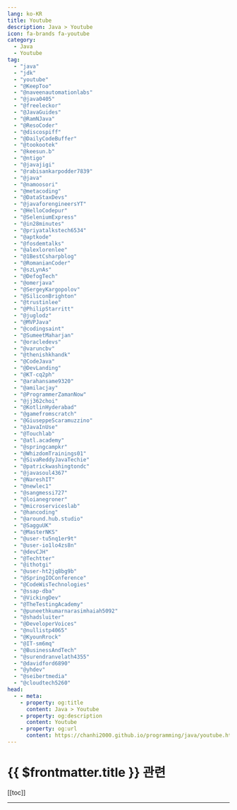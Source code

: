 ```yaml
---
lang: ko-KR
title: Youtube
description: Java > Youtube
icon: fa-brands fa-youtube
category:
  - Java
  - Youtube
tag: 
  - "java"
  - "jdk"
  - "youtube"
  - "@KeepToo"
  - "@naveenautomationlabs"
  - "@java0405"
  - "@freeleckor"
  - "@JavaGuides"
  - "@RamNJava"
  - "@ResoCoder"
  - "@discospiff"
  - "@DailyCodeBuffer"
  - "@tookootek"
  - "@keesun.b"
  - "@ntigo"
  - "@javajigi"
  - "@rabisankarpodder7839"
  - "@java"
  - "@namoosori"
  - "@metacoding"
  - "@DataStaxDevs"
  - "@javaforengineersYT"
  - "@HelloCodepur"
  - "@SeleniumExpress"
  - "@in28minutes"
  - "@priyatalkstech6534"
  - "@aptkode"
  - "@fosdemtalks"
  - "@alexlorenlee"
  - "@1BestCsharpblog"
  - "@RomanianCoder"
  - "@szLynAs"
  - "@DefogTech"
  - "@omerjava"
  - "@SergeyKargopolov"
  - "@SiliconBrighton"
  - "@trustinlee"
  - "@PhilipStarritt"
  - "@juglodz"
  - "@MVPJava"
  - "@codingsaint"
  - "@SumeetMaharjan"
  - "@oracledevs"
  - "@varuncbv"
  - "@thenishkhandk"
  - "@CodeJava"
  - "@DevLanding"
  - "@KT-cq2ph"
  - "@arahansame9320"
  - "@amilacjay"
  - "@ProgrammerZamanNow"
  - "@jj362choi"
  - "@KotlinHyderabad"
  - "@gamefromscratch"
  - "@GiuseppeScaramuzzino"
  - "@JavaInUse"
  - "@Touchlab"
  - "@atl.academy"
  - "@springcampkr"
  - "@WhizdomTrainings01"
  - "@SivaReddyJavaTechie"
  - "@patrickwashingtondc"
  - "@javasoul4367"
  - "@NareshIT"
  - "@newlec1"
  - "@sangmessi727"
  - "@loianegroner"
  - "@microserviceslab"
  - "@hancoding"
  - "@around.hub.studio"
  - "@SagguUK"
  - "@MasterNKS"
  - "@user-tu5nq1er9t"
  - "@user-io1lo4zs8n"
  - "@devCJH"
  - "@Techtter"
  - "@ithotgi"
  - "@user-ht2jq8bg9b"
  - "@SpringIOConference"
  - "@CodeWisTechnologies"
  - "@ssap-dba"
  - "@VickingDev"
  - "@TheTestingAcademy"
  - "@puneethkumarnarasimhaiah5092"
  - "@shadsluiter"
  - "@DeveloperVoices"
  - "@nullistp4065"
  - "@KyounRrock"
  - "@IT-sm6mq"
  - "@BusinessAndTech"
  - "@surendranvelath4355"
  - "@davidford6890"
  - "@yhdev"
  - "@seibertmedia"
  - "@cloudtech5260"
head:
  - - meta:
    - property: og:title
      content: Java > Youtube
    - property: og:description
      content: Youtube
    - property: og:url
      content: https://chanhi2000.github.io/programming/java/youtube.html
---
```


# {{ $frontmatter.title }} 관련

[[toc]]

---

<MyYouTubeItems jsonName="yu-KeepToo" /><!-- KeepToo -->
<MyYouTubeItems jsonName="yu-naveenautomationlabs" /><!-- Naveen AutomationLabs -->
<MyYouTubeItems jsonName="yu-java0405" /><!-- 김기태의 JAVA를 자바 -->
<MyYouTubeItems jsonName="yu-freeleckor" /><!-- 프리렉 -->
<MyYouTubeItems jsonName="yu-JavaGuides" /><!-- Java Guides -->
<MyYouTubeItems jsonName="yu-ResoCoder" /><!-- Reso Coder -->
<MyYouTubeItems jsonName="yu-discospiff" /><!-- Brandan Jones -->
<MyYouTubeItems jsonName="yu-DailyCodeBuffer" /><!-- Daily Code Buffer -->
<MyYouTubeItems jsonName="yu-tookootek" /><!-- tookootek -->
<MyYouTubeItems jsonName="yu-keesun.b" /><!-- 백기선 -->
<MyYouTubeItems jsonName="yu-ntigo" /><!-- 김대협 -->
<MyYouTubeItems jsonName="yu-javajigi" /><!-- 박재성 -->
<MyYouTubeItems jsonName="yu-rabisankarpodder7839" /><!-- Rabi Sankar Podder -->
<MyYouTubeItems jsonName="yu-java" /><!-- Java -->
<MyYouTubeItems jsonName="yu-namoosori" /><!-- 나무소리 -->
<MyYouTubeItems jsonName="yu-metacoding" /><!-- 메타코딩 -->
<MyYouTubeItems jsonName="yu-DataStaxDevs" /><!-- DataStax Developers -->
<MyYouTubeItems jsonName="yu-javaforengineersYT" /><!-- Java for Engineers -->
<MyYouTubeItems jsonName="yu-HelloCodepur" /><!-- Codepur -->
<MyYouTubeItems jsonName="yu-SeleniumExpress" /><!-- Selenium Express -->
<MyYouTubeItems jsonName="yu-in28minutes" /><!-- in28minutes - Cloud Made Easy -->
<MyYouTubeItems jsonName="yu-priyatalkstech6534" /><!-- Priya Talks Tech -->
<MyYouTubeItems jsonName="yu-aptkode" /><!-- aptkode -->
<MyYouTubeItems jsonName="yu-fosdemtalks" /><!-- FOSDEM -->
<MyYouTubeItems jsonName="yu-alexlorenlee" /><!-- Alex Lee -->
<MyYouTubeItems jsonName="yu-1BestCsharpblog" /><!-- 1BestCsharp blog -->
<MyYouTubeItems jsonName="yu-RomanianCoder" /><!-- Dan Geabunea (Romanian Coder) -->
<MyYouTubeItems jsonName="yu-szLynAs" /><!-- LynAs Sazzad -->
<MyYouTubeItems jsonName="yu-DefogTech" /><!-- Defog Tech -->
<MyYouTubeItems jsonName="yu-omerjava" /><!-- omer java -->
<MyYouTubeItems jsonName="yu-SergeyKargopolov" /><!-- Sergey Kargopolov -->
<MyYouTubeItems jsonName="yu-SiliconBrighton" /><!-- Silicon Brighton -->
<MyYouTubeItems jsonName="yu-trustinlee" /><!-- Trustin Lee -->
<MyYouTubeItems jsonName="yu-PhilipStarritt" /><!-- Philip Starritt -->
<MyYouTubeItems jsonName="yu-juglodz" /><!-- Jug Łódź -->
<MyYouTubeItems jsonName="yu-MVPJava" /><!-- MVP Java -->
<MyYouTubeItems jsonName="yu-codingsaint" /><!-- Coding Saint -->
<MyYouTubeItems jsonName="yu-SumeetMaharjan" /><!-- Sumeet Maharjan -->
<MyYouTubeItems jsonName="yu-oracledevs" /><!-- Oracle Developers -->
<MyYouTubeItems jsonName="yu-varuncbv" /><!-- LETS-START-CODING By Varun cbv -->
<MyYouTubeItems jsonName="yu-thenishkhandk" /><!-- ThenisH -->
<MyYouTubeItems jsonName="yu-CodeJava" /><!-- Code Java -->
<MyYouTubeItems jsonName="yu-DevLanding" /><!-- Dev Landing -->
<MyYouTubeItems jsonName="yu-KT-cq2ph" /><!-- K T -->
<MyYouTubeItems jsonName="yu-arahansame9320" /><!-- arahansa me -->
<MyYouTubeItems jsonName="yu-amilacjay" /><!-- Amila -->
<MyYouTubeItems jsonName="yu-ProgrammerZamanNow" /><!-- Programmer Zaman Now -->
<MyYouTubeItems jsonName="yu-jj362choi" /><!-- 옥탑방개발자 -->
<MyYouTubeItems jsonName="yu-KotlinHyderabad" /><!-- Kotlin Hyderabad -->
<MyYouTubeItems jsonName="yu-gamefromscratch" /><!-- Gamefromscratch -->
<MyYouTubeItems jsonName="yu-GiuseppeScaramuzzino" /><!-- Giuseppe Scaramuzzino -->
<MyYouTubeItems jsonName="yu-JavaInUse" /><!-- JavaInUse -->
<MyYouTubeItems jsonName="yu-Touchlab" /><!-- Touchlab -->
<MyYouTubeItems jsonName="yu-atl.academy" /><!-- ATL Academy (by Lucas Moy) -->
<MyYouTubeItems jsonName="yu-springcampkr" /><!-- SpringCamp by KSUG -->
<MyYouTubeItems jsonName="yu-WhizdomTrainings01" /><!-- Ashish Thakur -->
<MyYouTubeItems jsonName="yu-patrickwashingtondc" /><!-- Patrick WashingtonDC -->
<MyYouTubeItems jsonName="yu-javasoul4367" /><!-- JavaSoul -->
<MyYouTubeItems jsonName="yu-NareshIT" /><!-- Naresh i Technologies -->
<MyYouTubeItems jsonName="yu-newlec1" /><!-- 뉴렉처 -->
<MyYouTubeItems jsonName="yu-sangmessi727" /><!-- Sangmessi -->
<MyYouTubeItems jsonName="yu-loianegroner" /><!-- Loiane Groner -->
<MyYouTubeItems jsonName="yu-microserviceslab" /><!-- Microservices Lab -->
<MyYouTubeItems jsonName="yu-hancoding" /><!-- 한코딩 -->
<MyYouTubeItems jsonName="yu-around.hub.studio" /><!-- 어라운드 허브 스튜디오 - Around Hub Studio -->
<MyYouTubeItems jsonName="yu-MasterNKS" /><!-- 남궁성의 정석코딩 -->
<MyYouTubeItems jsonName="yu-user-tu5nq1er9t" /><!-- 구멍가게 코딩단 -->
<MyYouTubeItems jsonName="yu-user-io1lo4zs8n" /><!-- 유영준 -->
<MyYouTubeItems jsonName="yu-Techtter" /><!-- Techtter -->
<MyYouTubeItems jsonName="yu-ithotgi" /><!-- IT핥기 -->
<MyYouTubeItems jsonName="yu-SpringIOConference" /><!-- Spring I/O -->
<MyYouTubeItems jsonName="yu-CodeWisTechnologies" /><!-- CodeWis Technologies -->
<MyYouTubeItems jsonName="yu-ssap-dba" /><!-- 쌉DBA -->
<MyYouTubeItems jsonName="yu-VickingDev" /><!-- VickingDev -->
<MyYouTubeItems jsonName="yu-TheTestingAcademy" /><!-- The Testing Academy -->
<MyYouTubeItems jsonName="yu-puneethkumarnarasimhaiah5092" /><!-- Puneeth Kumar Narasimhaiah -->
<MyYouTubeItems jsonName="yu-shadsluiter" /><!-- Programming w/ Professor Sluiter -->
<MyYouTubeItems jsonName="yu-DeveloperVoices" /><!-- Developer Voices -->
<MyYouTubeItems jsonName="yu-nullistp4065" /><!-- 뇽꾸 -->
<MyYouTubeItems jsonName="yu-KyounRrock" /><!-- Kyeongrok Kim -->
<MyYouTubeItems jsonName="yu-IT-sm6mq" /><!-- IT 늦공 김부장 -->
<MyYouTubeItems jsonName="yu-BusinessAndTech" /><!-- Craig Piercy -->
<MyYouTubeItems jsonName="yu-surendranvelath4355" /><!-- Surendran Velath -->
<MyYouTubeItems jsonName="yu-davidford6890" /><!-- David Ford -->
<MyYouTubeItems jsonName="yu-yhdev" /><!-- 김영한 -->
<MyYouTubeItems jsonName="yu-seibertmedia" /><!-- SEIBERTMEDIA -->
<MyYouTubeItems jsonName="yu-cloudtech5260" /><!-- CloudTech -->
<MyYouTubeItems jsonName="yu-goobar" /><!-- goobar -->
<MyYouTubeItems jsonName="yu-TheKiranAcademy" /><!-- The Kiran Academy - Java By Kiran -->
<MyYouTubeItems jsonName="yu-codingpiece" /><!-- 코딩한조각 -->
<MyYouTubeItems jsonName="yu-eunwoossaem" /><!-- 은우쌤 -->
<MyYouTubeItems jsonName="yu-CodingWithJohn" /><!-- Coding with John -->
<MyYouTubeItems jsonName="yu-dr.javaher" /><!-- Dr. Nina Javaher -->
<MyYouTubeItems jsonName="yu-csezsw" /><!-- ezsw -->
<MyYouTubeItems jsonName="yu-bienadam" /><!-- Adam Bien -->
<MyYouTubeItems jsonName="yu-joeappleton3479" /><!-- joe Appleton -->
<MyYouTubeItems jsonName="yu-KeepOnCoding" /><!-- Keep On Coding -->
<MyYouTubeItems jsonName="yu-ajudmeister" /><!-- Andreas Jud -->
<MyYouTubeItems jsonName="yu-vaadinofficial" /><!-- vaadinofficial  -->
<MyYouTubeItems jsonName="yu-with-neighbors" /><!-- 이웃팔촌 -->
<MyYouTubeItems jsonName="yu-CodeSpitz" /><!-- 코드스피츠 -->
<MyYouTubeItems jsonName="yu-caveofprogramming" /><!-- Cave of Programming -->
<MyYouTubeItems jsonName="yu-tom-delalande" /><!-- Tom Delalande -->
<MyYouTubeItems jsonName="yu-perpear1" /><!-- 코딩형 -->
<MyYouTubeItems jsonName="yu-poseidon.program" /><!-- poseidon -->
<MyYouTubeItems jsonName="yu-ProgrammingKnowledge" /><!-- ProgrammingKnowledge -->
<MyYouTubeItems jsonName="yu-typealias" /><!-- Dave Leeds -->
<MyYouTubeItems jsonName="yu-RefactoringDuncan" /><!-- Refactoring  to Kotlin -->
<MyYouTubeItems jsonName="yu-amitshekhar" /><!-- Amit Shekhar -->
<MyYouTubeItems jsonName="yu-rockthejvm" /><!-- Rock the JVM -->
<MyYouTubeItems jsonName="yu-DevMadeEasy" /><!-- Web Dev Made Easy -->
<MyYouTubeItems jsonName="yu-126leebs" /><!-- Tartaglia_타르탈리아 TV -->
<MyYouTubeItems jsonName="yu-ycrash3227" /><!-- yCrash -->
<MyYouTubeItems jsonName="yu-sivaprasadtamatam1240" /><!-- Sivaprasad Tamatam -->
<MyYouTubeItems jsonName="yu-EngineeringLtd" /><!-- Engineering Ltd -->

<TagLinks />